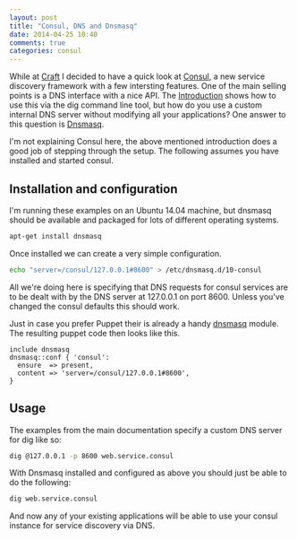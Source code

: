 ```yaml
---
layout: post
title: "Consul, DNS and Dnsmasq"
date: 2014-04-25 10:40
comments: true
categories: consul
---
```


While at [Craft](http://craft-conf.com/2014) I decided to have a quick look at
[Consul](http://www.consul.io/), a new service discovery framework with
a few intersting features. One of the main selling points is a DNS
interface with a nice API. The [Introduction](http://www.consul.io/intro/index.html)
shows how to use this via the dig command line tool, but how do you use
a custom internal DNS server without modifying all your applications?
One answer to this question is
[Dnsmasq](http://www.thekelleys.org.uk/dnsmasq/doc.html).

I'm not explaining Consul here, the above mentioned introduction does a
good job of stepping through the setup. The following assumes you have
installed and started consul.

## Installation and configuration

I'm running these examples on an Ubuntu 14.04 machine, but dnsmasq
should be available and packaged for lots of different operating
systems.

```bash
apt-get install dnsmasq
```

Once installed we can create a very simple configuration.

```bash
echo "server=/consul/127.0.0.1#8600" > /etc/dnsmasq.d/10-consul
```

All we're doing here is specifying that DNS requests for consul services
are to be dealt with by the DNS server at 127.0.0.1 on port 8600. Unless
you've changed the consul defaults this should work.

Just in case you prefer Puppet their is already a handy
[dnsmasq](https://github.com/saz/puppet-dnsmasq) module. The resulting
puppet code then looks like this.

```puppet
include dnsmasq
dnsmasq::conf { 'consul':
  ensure  => present,
  content => 'server=/consul/127.0.0.1#8600',
}
```

## Usage

The examples from the main documentation specify a custom DNS server for
dig like so:

```bash
dig @127.0.0.1 -p 8600 web.service.consul
```

With Dnsmasq installed and configured as above you should just be able
to do the following:

```bash
dig web.service.consul
```

And now any of your existing applications will be able to use your
consul instance for service discovery via DNS.


